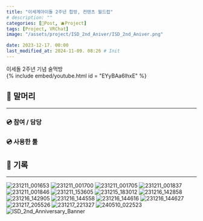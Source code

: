 ```yaml
---
title: "이세계아이돌 2주년 합방, 컨텐츠 월드컵"
# description: ""
categories: [📀Post, 🫐Project]
tags: [Project, VRChat]
image: "/assets/project/ISD_2nd_Aniver/ISD_2nd_Aniver.png"

date: 2023-12-17. 00:00
last_modified_at: 2024-11-09. 08:26 # Init
---
```


이세돌 2주년 기념 술먹방  
{% include embed/youtube.html id = "EYyBAa6lhxE" %}

## 📀 말머리

---

### 💿 참여 / 담당

### 💿 사용한 툴

## 📀 기록

---

![231211_001653](/assets/project/ISD_2nd_Aniver/231211_001653.png)
![231211_001700](/assets/project/ISD_2nd_Aniver/231211_001700.png)
![231211_001705](/assets/project/ISD_2nd_Aniver/231211_001705.png)
![231211_001837](/assets/project/ISD_2nd_Aniver/231211_001837.png)
![231211_001846](/assets/project/ISD_2nd_Aniver/231211_001846.png)
![231211_153605](/assets/project/ISD_2nd_Aniver/231211_153605.png)
![231215_183012](/assets/project/ISD_2nd_Aniver/231215_183012.png)
![231216_142858](/assets/project/ISD_2nd_Aniver/231216_142858.png)
![231216_142905](/assets/project/ISD_2nd_Aniver/231216_142905.png)
![231216_144558](/assets/project/ISD_2nd_Aniver/231216_144558.png)
![231216_144616](/assets/project/ISD_2nd_Aniver/231216_144616.png)
![231216_144627](/assets/project/ISD_2nd_Aniver/231216_144627.png)
![231217_205526](/assets/project/ISD_2nd_Aniver/231217_205526.png)
![231217_221327](/assets/project/ISD_2nd_Aniver/231217_221327.png)
![240510_022523](/assets/project/ISD_2nd_Aniver/240510_022523.png)
![ISD_2nd_Anniversary_Banner](/assets/project/ISD_2nd_Aniver/ISD_2nd_Anniversary_Banner.png)
